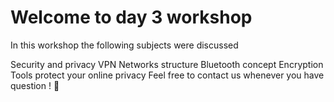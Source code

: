 # Welcome to day 3 workshop 

In this workshop the following subjects were discussed

Security and privacy
VPN
Networks structure
Bluetooth concept
Encryption
Tools protect your online privacy
Feel free to contact us whenever you have question ! 💌
